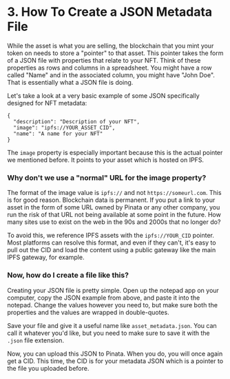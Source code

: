 # 3. How To Create a JSON Metadata File

While the asset is what you are selling, the blockchain that you mint your token on needs to store a "pointer" to that asset. This pointer takes the form of a JSON file with properties that relate to your NFT. Think of these properties as rows and columns in a spreadsheet. You might have a row called "Name" and in the associated column, you might have "John Doe". That is essentially what a JSON file is doing.

Let's take a look at a very basic example of some JSON specifically designed for NFT metadata:

```
{
  "description": "Description of your NFT", 
  "image": "ipfs://YOUR_ASSET_CID", 
  "name": "A name for your NFT"
}
```

The `image` property is especially important because this is the actual pointer we mentioned before. It points to your asset which is hosted on IPFS.

### Why don't we use a "normal" URL for the image property?

The format of the image value is `ipfs://` and not `https://someurl.com`. This is for good reason. Blockchain data is permanent. If you put a link to your asset in the form of some URL owned by Pinata or any other company, you run the risk of that URL not being available at some point in the future. How many sites use to exist on the web in the 90s and 2000s that no longer do?

To avoid this, we reference IPFS assets with the `ipfs://YOUR_CID` pointer. Most platforms can resolve this format, and even if they can't, it's easy to pull out the CID and load the content using a public gateway like the main IPFS gateway, for example.

### Now, how do I create a file like this?

Creating your JSON file is pretty simple. Open up the notepad app on your computer, copy the JSON example from above, and paste it into the notepad. Change the values however you need to, but make sure both the properties and the values are wrapped in double-quotes.

Save your file and give it a useful name like `asset_metadata.json`. You can call it whatever you'd like, but you need to make sure to save it with the `.json` file extension.

Now, you can upload this JSON to Pinata. When you do, you will once again get a CID. This time, the CID is for your metadata JSON which is a pointer to the file you uploaded before.
